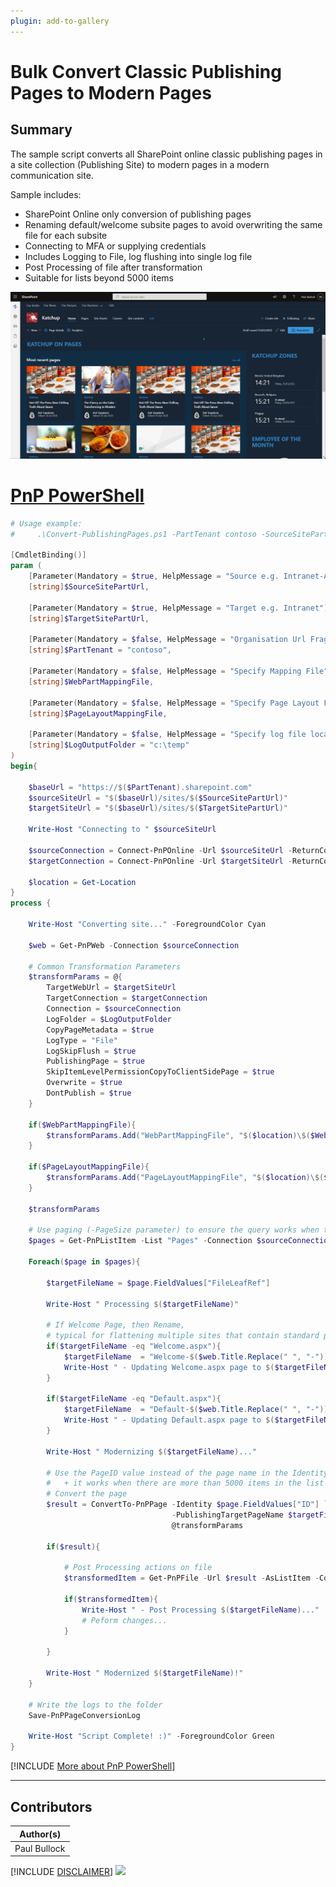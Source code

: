 ```yaml
---
plugin: add-to-gallery
---
```


# Bulk Convert Classic Publishing Pages to Modern Pages

## Summary

The sample script converts all SharePoint online classic publishing pages in a site collection (Publishing Site) to modern pages in a modern communication site.

Sample includes:
- SharePoint Online only conversion of publishing pages
- Renaming default/welcome subsite pages to avoid overwriting the same file for each subsite
- Connecting to MFA or supplying credentials
- Includes Logging to File, log flushing into single log file
- Post Processing of file after transformation
- Suitable for lists beyond 5000 items


![Example Screenshot](assets/example.png)

# [PnP PowerShell](#tab/pnpps)

```powershell
# Usage example: 
#     .\Convert-PublishingPages.ps1 -PartTenant contoso -SourceSitePartUrl mysourcesite -TargetSitePartUrl mytargetsite

[CmdletBinding()]
param (
    [Parameter(Mandatory = $true, HelpMessage = "Source e.g. Intranet-Archive")]
    [string]$SourceSitePartUrl,

    [Parameter(Mandatory = $true, HelpMessage = "Target e.g. Intranet")]
    [string]$TargetSitePartUrl,

    [Parameter(Mandatory = $false, HelpMessage = "Organisation Url Fragment e.g. contoso ")]
    [string]$PartTenant = "contoso",

    [Parameter(Mandatory = $false, HelpMessage = "Specify Mapping File")]
    [string]$WebPartMappingFile,
    
    [Parameter(Mandatory = $false, HelpMessage = "Specify Page Layout File")]
    [string]$PageLayoutMappingFile,
    
    [Parameter(Mandatory = $false, HelpMessage = "Specify log file location")]
    [string]$LogOutputFolder = "c:\temp"
)
begin{

    $baseUrl = "https://$($PartTenant).sharepoint.com"
    $sourceSiteUrl = "$($baseUrl)/sites/$($SourceSitePartUrl)"
    $targetSiteUrl = "$($baseUrl)/sites/$($TargetSitePartUrl)"

    Write-Host "Connecting to " $sourceSiteUrl
        
    $sourceConnection = Connect-PnPOnline -Url $sourceSiteUrl -ReturnConnection -Interactive
    $targetConnection = Connect-PnPOnline -Url $targetSiteUrl -ReturnConnection -Interactive

    $location = Get-Location
}
process {

    Write-Host "Converting site..." -ForegroundColor Cyan

    $web = Get-PnPWeb -Connection $sourceConnection

    # Common Transformation Parameters
    $transformParams = @{
        TargetWebUrl = $targetSiteUrl
        TargetConnection = $targetConnection
        Connection = $sourceConnection 
        LogFolder = $LogOutputFolder
        CopyPageMetadata = $true
        LogType = "File"
        LogSkipFlush = $true
        PublishingPage = $true
        SkipItemLevelPermissionCopyToClientSidePage = $true
        Overwrite = $true
        DontPublish = $true
    }

    if($WebPartMappingFile){
        $transformParams.Add("WebPartMappingFile", "$($location)\$($WebPartMappingFile)")
    }
    
    if($PageLayoutMappingFile){
        $transformParams.Add("PageLayoutMappingFile", "$($location)\$($PageLayoutMappingFile)")
    }

    $transformParams

    # Use paging (-PageSize parameter) to ensure the query works when there are more than 5000 items in the list
    $pages = Get-PnPListItem -List "Pages" -Connection $sourceConnection -PageSize 500
        
    Foreach($page in $pages){

        $targetFileName = $page.FieldValues["FileLeafRef"]

        Write-Host " Processing $($targetFileName)"

        # If Welcome Page, then Rename, 
        # typical for flattening multiple sites that contain standard page(s) e.g. Welcome.aspx or Default.aspx
        if($targetFileName -eq "Welcome.aspx"){
            $targetFileName  = "Welcome-$($web.Title.Replace(" ", "-")).aspx"
            Write-Host " - Updating Welcome.aspx page to $($targetFileName)" -ForegroundColor Yellow
        }

        if($targetFileName -eq "Default.aspx"){
            $targetFileName  = "Default-$($web.Title.Replace(" ", "-")).aspx"
            Write-Host " - Updating Default.aspx page to $($targetFileName)" -ForegroundColor Yellow
        }

        Write-Host " Modernizing $($targetFileName)..."
        
        # Use the PageID value instead of the page name in the Identity parameter as that is more performant 
        #   + it works when there are more than 5000 items in the list
        # Convert the page
        $result = ConvertTo-PnPPage -Identity $page.FieldValues["ID"] `
                                    -PublishingTargetPageName $targetFileName `
                                    @transformParams
                                
        if($result){

            # Post Processing actions on file
            $transformedItem = Get-PnPFile -Url $result -AsListItem -Connection $targetConnection

            if($transformedItem){
                Write-Host " - Post Processing $($targetFileName)..."
                # Peform changes...
            }

        }

        Write-Host " Modernized $($targetFileName)!"
    }

    # Write the logs to the folder
    Save-PnPPageConversionLog

    Write-Host "Script Complete! :)" -ForegroundColor Green
}

```
[!INCLUDE [More about PnP PowerShell](../../docfx/includes/MORE-PNPPS.md)]
***

## Contributors

| Author(s) |
|-----------|
| Paul Bullock |


[!INCLUDE [DISCLAIMER](../../docfx/includes/DISCLAIMER.md)]
<img src="https://pnptelemetry.azurewebsites.net/script-samples/scripts/moderize-bulk-publishing-pages" aria-hidden="true" />